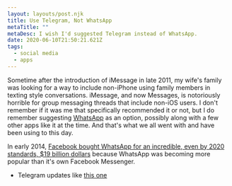 ```yaml
---
layout: layouts/post.njk
title: Use Telegram, Not WhatsApp
metaTitle: ""
metaDesc: I wish I'd suggested Telegram instead of WhatsApp.
date: 2020-06-10T21:50:21.621Z
tags:
  - social media
  - apps
---
```

Sometime after the introduction of iMessage in late 2011, my wife's family was looking for a way to include non-iPhone using family members in texting style conversations. iMessage, and now Messages, is notoriously horrible for group messaging threads that include non-iOS users. I don't remember if it was me that specifically recommended it or not, but I do remember suggesting [WhatsApp](https://www.whatsapp.com/) as an option, possibly along with a few other apps like it at the time. And that's what we all went with and have been using to this day.

In early 2014, [Facebook bought WhatsApp for an incredible, even by 2020 standards, $19 billion dollars](https://www.buzzfeednews.com/article/charliewarzel/why-facebook-bought-whatsapp) because WhatsApp was becoming more popular than it's own Facebook Messenger.

- Telegram updates like [this one](https://telegram.org/blog/video-editor-gifs)